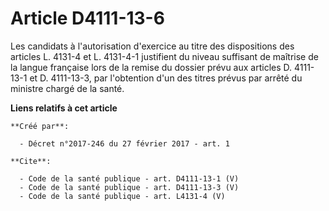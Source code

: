 # Article D4111-13-6

Les candidats à l'autorisation d'exercice au titre des dispositions des articles L. 4131-4 et L. 4131-4-1 justifient du
niveau suffisant de maîtrise de la langue française lors de la remise du dossier prévu aux articles D. 4111-13-1 et D.
4111-13-3, par l'obtention d'un des titres prévus par arrêté du ministre chargé de la santé.

**Liens relatifs à cet article**

	**Créé par**:

	  - Décret n°2017-246 du 27 février 2017 - art. 1

	**Cite**:

	  - Code de la santé publique - art. D4111-13-1 (V)
	  - Code de la santé publique - art. D4111-13-3 (V)
	  - Code de la santé publique - art. L4131-4 (V)
